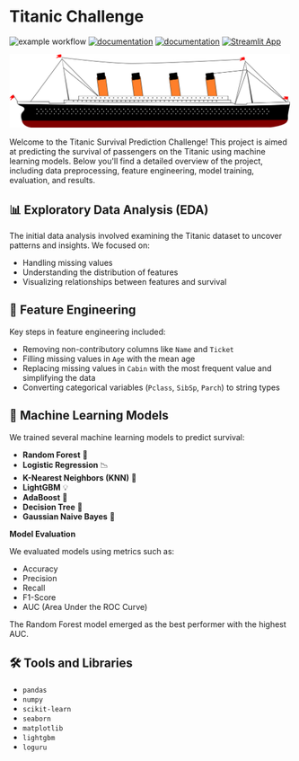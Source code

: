 # Titanic Challenge

![example workflow](https://github.com/fralfaro/Titanic-Challenge/actions/workflows/documentation.yml/badge.svg)
[![documentation](https://img.shields.io/badge/📖-docs-brightgreen)](https://fralfaro.github.io/Titanic-Challenge/)
[![documentation](https://img.shields.io/badge/🌎-blog-blue)](https://fralfaro.github.io/blog/posts/2024/titanic.html)
[![Streamlit App](https://static.streamlit.io/badges/streamlit_badge_black_white.svg)](https://titanic-challenge-fralfaro.streamlit.app/)


<img src="images/titanic.png" width = 500 >



Welcome to the Titanic Survival Prediction Challenge! This project is aimed at predicting the survival of passengers on the Titanic using machine learning models. Below you'll find a detailed overview of the project, including data preprocessing, feature engineering, model training, evaluation, and results.


## 📊 Exploratory Data Analysis (EDA)

The initial data analysis involved examining the Titanic dataset to uncover patterns and insights. We focused on:
- Handling missing values
- Understanding the distribution of features
- Visualizing relationships between features and survival

## 🔧 Feature Engineering

Key steps in feature engineering included:
- Removing non-contributory columns like `Name` and `Ticket`
- Filling missing values in `Age` with the mean age
- Replacing missing values in `Cabin` with the most frequent value and simplifying the data
- Converting categorical variables (`Pclass`, `SibSp`, `Parch`) to string types

## 🧠 Machine Learning Models

We trained several machine learning models to predict survival:
- **Random Forest** 🌲
- **Logistic Regression** 📉
- **K-Nearest Neighbors (KNN)** 📍
- **LightGBM** 💡
- **AdaBoost** 🚀
- **Decision Tree** 🌳
- **Gaussian Naive Bayes** 🧪

**Model Evaluation**

We evaluated models using metrics such as:
- Accuracy
- Precision
- Recall
- F1-Score
- AUC (Area Under the ROC Curve)

The Random Forest model emerged as the best performer with the highest AUC.


## 🛠 Tools and Libraries

- `pandas`
- `numpy`
- `scikit-learn`
- `seaborn`
- `matplotlib`
- `lightgbm`
- `loguru`



